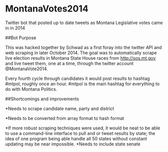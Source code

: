 MontanaVotes2014
================

Twitter bot that posted up to date tweets as Montana Legislative votes came in in 2014

##Bot Purpose

This was hacked together by Schwad as a first foray into the twitter API and web scraping in later October 2014. The goal was to automatically scrape live election results in Montana State House races from http://sos.mt.gov and live tweet them, one at a time, through the twitter account @MontanaVote2014. 

Every fourth cycle through candidates it would post results to hashtag #mtpol, roughly once an hour. #mtpol is the main hashtag for everything to do with Montana Politics.

##Shortcomings and improvements

*Needs to scrape candidate name, party and district

*Needs to be converted from array format to hash format

*If more robust scraping techniques were used, it would be neat to be able to use a command-line interface to pull and or tweet results by state; the idea of one program being able handle all 50 states without constant updating may be near impossible.
*Needs to include state senate
